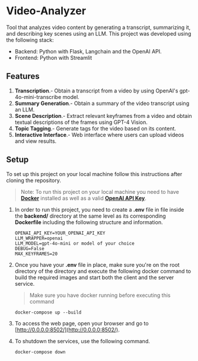# Video-Analyzer
Tool that analyzes video content by generating a transcript, summarizing it, and describing key scenes using an LLM.
This project was developed using the following stack:
- Backend: Python with Flask, Langchain and the OpenAI API.
- Frontend: Python with Streamlit

## Features
1. **Transcription**.- Obtain a transcript from a video by using OpenAI's gpt-4o-mini-transcribe model.
2. **Summary Generation**.- Obtain a summary of the video transcript using an LLM.
3. **Scene Description**.- Extract relevant keyframes from a video and obtain textual descriptions of the frames using GPT-4 Vision.
4. **Topic Tagging**.- Generate tags for the video based on its content.
5. **Interactive Interface**.- Web interface where users can upload videos and view results.

## Setup
To set up this project on your local machine follow this instructions after cloning the repository.

> Note: To run this project on your local machine you need to have **[Docker](https://www.docker.com/)** installed as well as a valid **[OpenAI API Key](https://openai.com/index/openai-api//)**.

1. In order to run this project, you need to create a **.env** file in file inside the **backend/** directory at the same level as its corresponding **Dockerfile** including the following structure and information.
    ```text
    OPENAI_API_KEY=YOUR_OPENAI_API_KEY
    LLM_WRAPPER=openai
    LLM_MODEL=gpt-4o-mini or model of your choice
    DEBUG=False
    MAX_KEYFRAMES=20
    ```
2. Once you have your **.env** file in place, make sure you're on the root directory of the directory and execute the following docker command to build the required images and start both the client and the server service.
    > Make sure you have docker running before executing this command
    ```docker
    docker-compose up --build 
    ```
3. To access the web page, open your browser and go to [http://0.0.0.0:8502/](http://0.0.0.0:8502/).

4. To shutdown the services, use the following command.
    ```docker
    docker-compose down
    ```